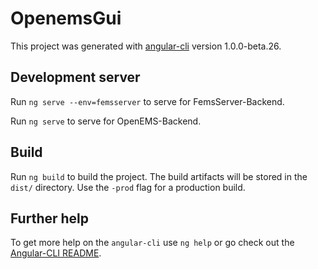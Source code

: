 # OpenemsGui

This project was generated with [angular-cli](https://github.com/angular/angular-cli) version 1.0.0-beta.26.

## Development server

Run `ng serve --env=femsserver` to serve for FemsServer-Backend.

Run `ng serve` to serve for OpenEMS-Backend.

## Build

Run `ng build` to build the project. The build artifacts will be stored in the `dist/` directory. Use the `-prod` flag for a production build.

## Further help

To get more help on the `angular-cli` use `ng help` or go check out the [Angular-CLI README](https://github.com/angular/angular-cli/blob/master/README.md).
